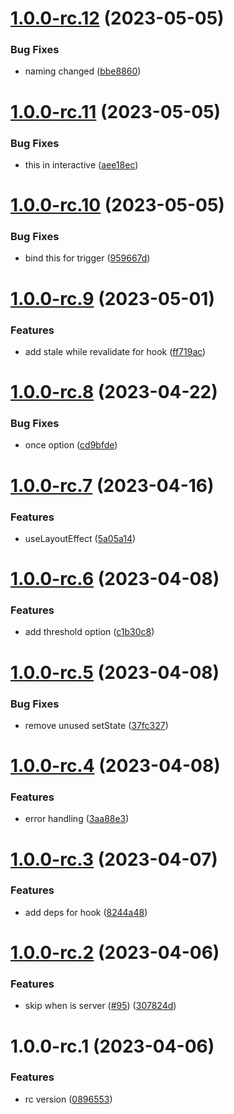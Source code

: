 # [1.0.0-rc.12](https://github.com/jyunhanlin/react-until-interactive/compare/v1.0.0-rc.11...v1.0.0-rc.12) (2023-05-05)


### Bug Fixes

* naming changed ([bbe8860](https://github.com/jyunhanlin/react-until-interactive/commit/bbe88609288d863db48c9316d0350bcd5d449912))

# [1.0.0-rc.11](https://github.com/jyunhanlin/react-until-interactive/compare/v1.0.0-rc.10...v1.0.0-rc.11) (2023-05-05)


### Bug Fixes

* this in interactive ([aee18ec](https://github.com/jyunhanlin/react-until-interactive/commit/aee18ec3b2c42b0f8f2cfb9b4477607558be980f))

# [1.0.0-rc.10](https://github.com/jyunhanlin/react-until-interactive/compare/v1.0.0-rc.9...v1.0.0-rc.10) (2023-05-05)


### Bug Fixes

* bind this for trigger ([959667d](https://github.com/jyunhanlin/react-until-interactive/commit/959667d3fb975b0a6976234525a37e619c9a3248))

# [1.0.0-rc.9](https://github.com/jyunhanlin/react-until-interactive/compare/v1.0.0-rc.8...v1.0.0-rc.9) (2023-05-01)


### Features

* add stale while revalidate for hook ([ff719ac](https://github.com/jyunhanlin/react-until-interactive/commit/ff719acb3ababa7bd62da1107fd4d319dd3b2db1))

# [1.0.0-rc.8](https://github.com/jyunhanlin/react-until-interactive/compare/v1.0.0-rc.7...v1.0.0-rc.8) (2023-04-22)


### Bug Fixes

* once option ([cd9bfde](https://github.com/jyunhanlin/react-until-interactive/commit/cd9bfdedfd8303bf707ea7c2a77993754c137631))

# [1.0.0-rc.7](https://github.com/jyunhanlin/react-until-interactive/compare/v1.0.0-rc.6...v1.0.0-rc.7) (2023-04-16)


### Features

* useLayoutEffect ([5a05a14](https://github.com/jyunhanlin/react-until-interactive/commit/5a05a1490b0dab13a3b81f48ceb0dfce2bd69ed1))

# [1.0.0-rc.6](https://github.com/jyunhanlin/react-until-interactive/compare/v1.0.0-rc.5...v1.0.0-rc.6) (2023-04-08)


### Features

* add threshold option ([c1b30c8](https://github.com/jyunhanlin/react-until-interactive/commit/c1b30c8dabb6fce8ddc9d7923ccdf61aa53d4446))

# [1.0.0-rc.5](https://github.com/jyunhanlin/react-until-interactive/compare/v1.0.0-rc.4...v1.0.0-rc.5) (2023-04-08)


### Bug Fixes

* remove unused setState ([37fc327](https://github.com/jyunhanlin/react-until-interactive/commit/37fc327d2e2e0ac2dedbd25442637207e085038a))

# [1.0.0-rc.4](https://github.com/jyunhanlin/react-until-interactive/compare/v1.0.0-rc.3...v1.0.0-rc.4) (2023-04-08)


### Features

* error handling ([3aa88e3](https://github.com/jyunhanlin/react-until-interactive/commit/3aa88e3c1e1d6f065f2d786a5e03e59ef9cccdc8))

# [1.0.0-rc.3](https://github.com/jyunhanlin/react-until-interactive/compare/v1.0.0-rc.2...v1.0.0-rc.3) (2023-04-07)


### Features

* add deps for hook ([8244a48](https://github.com/jyunhanlin/react-until-interactive/commit/8244a481cefa0bf32e55720f9beb55bba7f2ce61))

# [1.0.0-rc.2](https://github.com/jyunhanlin/react-until-interactive/compare/v1.0.0-rc.1...v1.0.0-rc.2) (2023-04-06)


### Features

* skip when is server ([#95](https://github.com/jyunhanlin/react-until-interactive/issues/95)) ([307824d](https://github.com/jyunhanlin/react-until-interactive/commit/307824dde6b9edf6e73c46c8944dc95d03eb647e))

# 1.0.0-rc.1 (2023-04-06)


### Features

* rc version ([0896553](https://github.com/jyunhanlin/react-until-interactive/commit/089655322120baa27d279c158fd0fc65a3f5c6ad))
